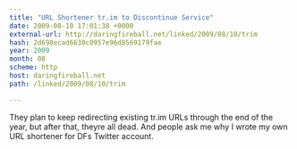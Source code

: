 ```yaml
---
title: "URL Shortener tr.im to Discontinue Service"
date: 2009-08-10 17:01:38 +0000
external-url: http://daringfireball.net/linked/2009/08/10/trim
hash: 2d698ecad6630c0957e96d8569179fae
year: 2009
month: 08
scheme: http
host: daringfireball.net
path: /linked/2009/08/10/trim

---
```


They plan to keep redirecting existing tr.im URLs through the end of the year, but after that, theyre all dead. And people ask me why I wrote my own URL shortener for DFs Twitter account.
